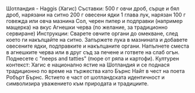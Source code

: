 Шотландия - Haggis (Хагис)
Съставки:
500 г овчи дроб, сърце и бял дроб, нарязани на ситно
200 г овесени ядки
1 глава лук, нарязан
100 г говежда или овча мазнина
Сол, черен пипер и подправки (например мащерка) на вкус
Агнешки черва (по желание, за традиционно сервиране)
Инструкции:
Сварете овчите органи до омекване, след което ги накълцайте на ситно.
Запържете лука в мазнината и добавете овесените ядки, подправките и накълцаните органи.
Напълнете сместа в агнешките черва или в друг съд за печене и гответе на слаб огън.
Поднесете с "neeps and tatties" (пюре от ряпа и картофи).
Културен контекст:
Хагис е национално ястие на Шотландия и се поднася традиционно по време на тържества като Бърнс Найт в чест на поета Робърт Бърнс. Ястието е част от шотландската идентичност и символизира уважението към природата и традициите.